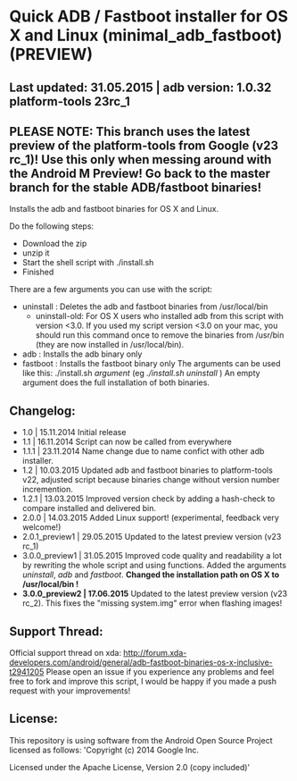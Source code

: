 Quick ADB / Fastboot installer for OS X and Linux (minimal_adb_fastboot) (PREVIEW)
====================

Last updated: 31.05.2015 | adb version: 1.0.32 platform-tools 23rc_1
--------------

PLEASE NOTE: This branch uses the latest preview of the platform-tools from Google (v23 rc_1)! Use this only when messing around with the Android M Preview! Go back to the master branch for the stable ADB/fastboot binaries!
---------------

Installs the adb and fastboot binaries for OS X and Linux.

Do the following steps:
- Download the zip
- unzip it
- Start the shell script with ./install.sh
- Finished

There are a few arguments you can use with the script:
- uninstall : Deletes the adb and fastboot binaries from /usr/local/bin
	- uninstall-old: For OS X users who installed adb from this script with version <3.0. If you used my script version <3.0 on your mac, you should run this command once to remove the binaries from /usr/bin (they are now installed in /usr/local/bin).
- adb		: Installs the adb binary only
- fastboot	: Installs the fastboot binary only
The arguments can be used like this: ./install.sh *argument* (eg *./install.sh uninstall* )
An empty argument does the full installation of both binaries.


Changelog:
---------------
- 1.0	| 15.11.2014 Initial release
- 1.1	| 16.11.2014 Script can now be called from everywhere
- 1.1.1	| 23.11.2014 Name change due to name confict with other adb installer.
- 1.2	| 10.03.2015 Updated adb and fastboot binaries to platform-tools v22, adjusted script because binaries change without version number incremention.
- 1.2.1 | 13.03.2015 Improved version check by adding a hash-check to compare installed and delivered bin. 
- 2.0.0 | 14.03.2015 Added Linux support! (experimental, feedback very welcome!)
- 2.0.1_preview1 	| 29.05.2015 Updated to the latest preview version (v23 rc_1)
- 3.0.0_preview1 | 31.05.2015 Improved code quality and readability a lot by rewriting the whole script and using functions. Added the arguments *uninstall*, *adb* and *fastboot*. **Changed the installation path on OS X to /usr/local/bin !**
- **3.0.0_preview2	| 17.06.2015** Updated to the latest preview version (v23 rc_2). This fixes the "missing system.img" error when flashing images!

Support Thread:
----------------
Official support thread on xda: http://forum.xda-developers.com/android/general/adb-fastboot-binaries-os-x-inclusive-t2941205
Please open an issue if you experience any problems and feel free to fork and improve this script, I would be happy if you made a push request with your improvements!


License:
---------------
This repository is using software from the Android Open Source Project licensed as follows:
'Copyright (c) 2014 Google Inc.

Licensed under the Apache License, Version 2.0 (copy included)'

